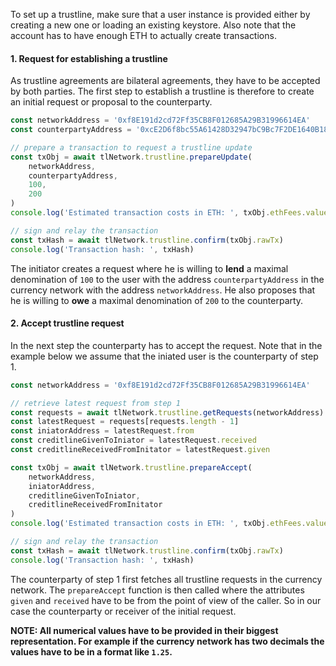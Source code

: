 To set up a trustline, make sure that a user instance is provided either by creating a new one or loading an existing keystore. Also note that the account has to have enough ETH to actually create transactions.

#### 1. Request for establishing a trustline
As trustline agreements are bilateral agreements, they have to be accepted by both parties. The first step to establish a trustline is therefore to create an initial request or proposal to the counterparty.
```javascript
const networkAddress = '0xf8E191d2cd72Ff35CB8F012685A29B31996614EA'
const counterpartyAddress = '0xcE2D6f8bc55A61428D32947bC9Bc7F2DE1640B18'

// prepare a transaction to request a trustline update
const txObj = await tlNetwork.trustline.prepareUpdate(
    networkAddress,
    counterpartyAddress,
    100,
    200
)
console.log('Estimated transaction costs in ETH: ', txObj.ethFees.value)

// sign and relay the transaction
const txHash = await tlNetwork.trustline.confirm(txObj.rawTx)
console.log('Transaction hash: ', txHash)
```
The initiator creates a request where he is willing to **lend** a maximal denomination of `100` to the user with the address `counterpartyAddress` in the currency network with the address `networkAddress`. He also proposes that he is willing to **owe** a maximal denomination of `200` to the counterparty.

#### 2. Accept trustline request
In the next step the counterparty has to accept the request. Note that in the example below we assume that the iniated user is the counterparty of step 1.
```javascript
const networkAddress = '0xf8E191d2cd72Ff35CB8F012685A29B31996614EA'

// retrieve latest request from step 1
const requests = await tlNetwork.trustline.getRequests(networkAddress)
const latestRequest = requests[requests.length - 1]
const iniatorAddress = latestRequest.from
const creditlineGivenToIniator = latestRequest.received
const creditlineReceivedFromInitator = latestRequest.given

const txObj = await tlNetwork.trustline.prepareAccept(
    networkAddress,
    iniatorAddress,
    creditlineGivenToIniator,
    creditlineReceivedFromInitator
)
console.log('Estimated transaction costs in ETH: ', txObj.ethFees.value)

// sign and relay the transaction
const txHash = await tlNetwork.trustline.confirm(txObj.rawTx)
console.log('Transaction hash: ', txHash)
```
The counterparty of step 1 first fetches all trustline requests in the currency network. The `prepareAccept` function is then called where the attributes `given` and `received` have to be from the point of view of the caller. So in our case the counterparty or receiver of the initial request.

**NOTE: All numerical values have to be provided in their biggest representation. For example if the currency network has two decimals the values have to be in a format like `1.25`.**

